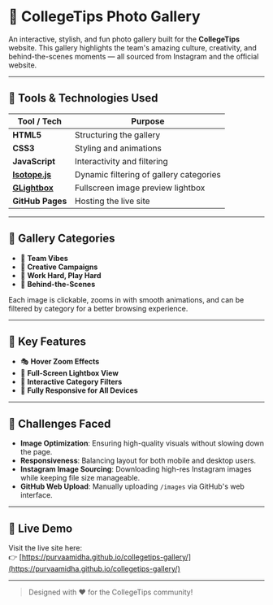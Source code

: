 # 🎨 CollegeTips Photo Gallery

An interactive, stylish, and fun photo gallery built for the **CollegeTips** website. This gallery highlights the team's amazing culture, creativity, and behind-the-scenes moments — all sourced from Instagram and the official website.

---

## 🧰 Tools & Technologies Used

| Tool / Tech       | Purpose                                  |
|------------------|------------------------------------------|
| **HTML5**         | Structuring the gallery                  |
| **CSS3**          | Styling and animations                   |
| **JavaScript**    | Interactivity and filtering              |
| **[Isotope.js](https://isotope.metafizzy.co/)** | Dynamic filtering of gallery categories |
| **[GLightbox](https://biati-digital.github.io/glightbox/)** | Fullscreen image preview lightbox |
| **GitHub Pages**  | Hosting the live site                   |

---

## 📂 Gallery Categories

- 🤝 **Team Vibes**
- 🎨 **Creative Campaigns**
- 🥳 **Work Hard, Play Hard**
- 🎥 **Behind-the-Scenes**

Each image is clickable, zooms in with smooth animations, and can be filtered by category for a better browsing experience.

---

## 🧪 Key Features

- 🎭 **Hover Zoom Effects**
- 🔎 **Full-Screen Lightbox View**
- 🧩 **Interactive Category Filters**
- 📱 **Fully Responsive for All Devices**

---

## 🧠 Challenges Faced

- **Image Optimization**: Ensuring high-quality visuals without slowing down the page.
- **Responsiveness**: Balancing layout for both mobile and desktop users.
- **Instagram Image Sourcing**: Downloading high-res Instagram images while keeping file size manageable.
- **GitHub Web Upload**: Manually uploading `/images` via GitHub's web interface.

---

## 🚀 Live Demo

Visit the live site here:  
👉 [https://purvaamidha.github.io/collegetips-gallery/](https://purvaamidha.github.io/collegetips-gallery/)

---


> Designed with ❤️ for the CollegeTips community!
